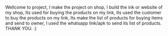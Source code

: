 Wellcome to project, 
I make the project on shop,
I build the ink or website of my shop,
Its used for buying the products on my link,
Its used the customer to buy the products on my link,
Its make the list of products for buying items and send to owner,
I used the whatsapp link/apk to send its list of products.
THANK YOU. :)
